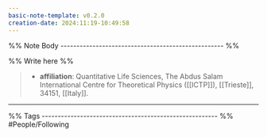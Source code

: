 ```yaml
---
basic-note-template: v0.2.0
creation-date: 2024:11:19-10:49:58
---
```


%% Note Body --------------------------------------------------- %%

%% Write here %%

> - **affiliation**: Quantitative Life Sciences, The Abdus Salam International
Centre for Theoretical Physics ([[ICTP]]), [[Trieste]], 34151, [[Italy]].




___

%% Tags ------------------------------------------------------- %%
#People/Following 